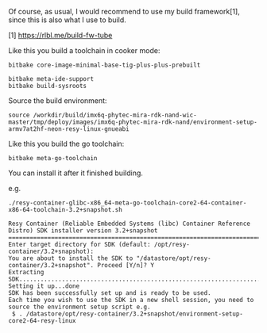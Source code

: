 Of course, as usual, I would recommend to use my build framework[1], since this is also what I use to build.

[1] https://rlbl.me/build-fw-tube

Like this you build a toolchain in cooker mode:

```
bitbake core-image-minimal-base-tig-plus-plus-prebuilt
```

```
bitbake meta-ide-support
bitbake build-sysroots
```

Source the build environment:
```
source /workdir/build/imx6q-phytec-mira-rdk-nand-wic-master/tmp/deploy/images/imx6q-phytec-mira-rdk-nand/environment-setup-armv7at2hf-neon-resy-linux-gnueabi 
```

Like this you build the go toolchain:

```
bitbake meta-go-toolchain
```

You can install it after it finished building.

e.g.

```
./resy-container-glibc-x86_64-meta-go-toolchain-core2-64-container-x86-64-toolchain-3.2+snapshot.sh
```
```
Resy Container (Reliable Embedded Systems (libc) Container Reference Distro) SDK installer version 3.2+snapshot
===============================================================================================================
Enter target directory for SDK (default: /opt/resy-container/3.2+snapshot):
You are about to install the SDK to "/datastore/opt/resy-container/3.2+snapshot". Proceed [Y/n]? Y
Extracting SDK......................................................................................done
Setting it up...done
SDK has been successfully set up and is ready to be used.
Each time you wish to use the SDK in a new shell session, you need to source the environment setup script e.g.
 $ . /datastore/opt/resy-container/3.2+snapshot/environment-setup-core2-64-resy-linux
```
